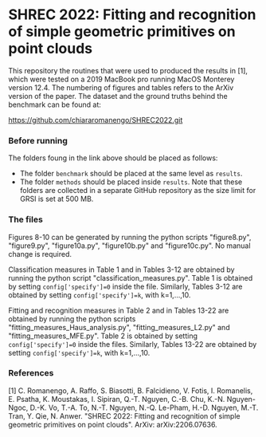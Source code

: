 # SHREC 2022: Fitting and recognition of simple geometric primitives on point clouds

This repository the routines that were used to produced the results in [1], which were tested on a 2019 MacBook pro running MacOS Monterey version 12.4. The numbering of figures and tables refers to the ArXiv version of the paper. The dataset and the ground truths behind the benchmark can be found at:

https://github.com/chiararomanengo/SHREC2022.git

### Before running
The folders foung in the link above should be placed as follows:
- The folder `benchmark` should be placed at the same level as `results`.
- The folder `methods` should be placed inside `results`. 
Note that these folders are collected in a separate GitHub repository as the size limit for GRSI is set at 500 MB.

### The files
Figures 8-10 can be generated by running the python scripts "figure8.py", "figure9.py", "figure10a.py", "figure10b.py" and "figure10c.py". No manual change is required.

Classification measures in Table 1 and in Tables 3-12 are obtained by running the python script "classification_measures.py". Table 1 is obtained by setting `config['specify']=0` inside the file. Similarly, Tables 3-12 are obtained by setting `config['specify']=k`, with k=1,...,10.

Fitting and recognition measures in Table 2 and in Tables 13-22 are obtained by running the python scripts "fitting_measures_Haus_analysis.py", "fitting_measures_L2.py" and "fitting_measures_MFE.py". Table 2 is obtained by setting `config['specify']=0` inside the files. Similarly, Tables 13-22 are obtained by setting `config['specify']=k`, with k=1,...,10.


### References
[1]  C. Romanengo, A. Raffo, S. Biasotti, B. Falcidieno, V. Fotis, I. Romanelis, E. Psatha, K. Moustakas, I. Sipiran, Q.-T. Nguyen, C.-B. Chu, K.-N. Nguyen-Ngoc, D.-K. Vo, T.-A. To, N.-T. Nguyen, N.-Q. Le-Pham, H.-D. Nguyen, M.-T. Tran, Y. Qie, N. Anwer. "SHREC 2022: Fitting and recognition of simple geometric primitives on point clouds". ArXiv: arXiv:2206.07636.

